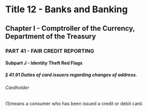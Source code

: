 
# Title 12 - Banks and Banking
## Chapter I - Comptroller of the Currency, Department of the Treasury
### PART 41 - FAIR CREDIT REPORTING
#### Subpart J - Identity Theft Red Flags
##### § 41.91 Duties of card issuers regarding changes of address.
###### Cardholder

(1)means a consumer who has been issued a credit or debit card.

